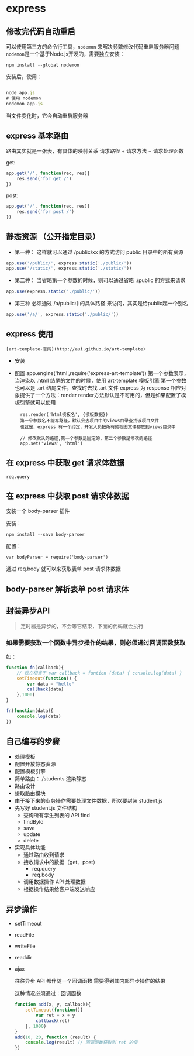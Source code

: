 # express
## 修改完代码自动重启

可以使用第三方的命令行工具，`nodemon` 来解决频繁修改代码重启服务器问题
`nodemon`是一个基于Node.js开发的，需要独立安装：

	npm install --global nodemon                   

安装后，使用：

```javascript

node app.js
# 使用 nodemon
nodemon app.js

```
当文件变化时，它会自动重启服务器

## express 基本路由

路由其实就是一张表，有具体的映射关系
请求路径 + 请求方法 + 请求处理函数

get:

```javascript
app.get('/', function(req, res){
	res.send('for get /')
})

```
post:

```javascript
app.get('/', function(req, res){
	res.send('for post /')
})

```
##  静态资源 （公开指定目录）
- 第一种：
    这样就可以通过 /public/xx 的方式访问 public 目录中的所有资源

```javascript   	
app.use('/public/', express.static('./public/'))	
app.use('/static/', express.static('./static/'))
```
   
- 第二种：
    当省略第一个参数的时候，则可以通过省略 ./public 的方式来请求

```javascript      	
app.use(express.static('./public/'))	
```

- 第三种
    必须通过 /a/public中的具体路径 来访问，其实是给public起一个别名

```javascript       
app.use('/a/', express.static('./public/'))
```

## express 使用
	[art-template-官网](http://aui.github.io/art-template)
- 安装
- 配置
		app.engine('html',require('express-art-template'))
		第一个参数表示，当渲染以 .html 结尾的文件的时候，使用 art-template 模板引擎
		第一个参数也可以是 .art 结尾文件，查找时去找 .art 文件
		express 为 response 相应对象提供了一个方法：render
		render方法默认是不可用的，但是如果配置了模板引擎就可以使用

		res.render('html模板名', {模板数据})
		第一个参数名不能写路径，默认会去项目中的views目录查找该项目文件
		也就是，express 有一个约定，开发人员把所有的视图文件都放到views目录中

		// 修改默认的路径,第一个参数是固定的，第二个参数是修改的路径
		app.set('views', 'html')

## 在 express 中获取 get 请求体数据
	req.query
## 在 express 中获取 post 请求体数据

安装一个 body-parser 插件

安装：

```shell 
npm install --save body-parser 

```

配置：

```shell
var bodyParser = require('body-parser') 

 ```
通过 req.body 就可以来获取表单 post 请求体数据

## body-parser 解析表单 post 请求体

## 封装异步API

> 定时器是异步的，不会等它结束，下面的代码就会执行

### 如果需要获取一个函数中异步操作的结果，则必须通过回调函数获取
如：

```javascript
function fn(callback){
	// 现在相当于 var callback = funtion (data) { console.log(data) }
	setTimeout(function() {
		var data = "hello"
		callback(data)
	},1000)
}

fn(function(data){
	console.log(data)
})

```

## 自己编写的步骤
- 处理模板
- 配置开放静态资源
- 配置模板引擎
- 简单路由： /students 渲染静态
- 路由设计
- 提取路由模块
- 由于接下来的业务操作需要处理文件数据，所以要封装 student.js
- 先写好 student.js 文件结构
	+ 查询所有学生列表的 API find
	+ findById
	+ save
	+ update
	+ delete
- 实现具体功能
	+ 通过路由收到请求
	+ 接收请求中的数据（get、post）
		* req.query
		* req.body
	+ 调用数据操作 API 处理数据
	+ 根据操作结果给客户端发送响应

## 异步操作
- setTimeout
- readFile
- writeFile
- readdir
- ajax
	
	往往异步 API 都伴随一个回调函数
	需要得到其内部异步操作的结果

	这种情况必须通过：回调函数
	```javascript
	function add(x, y, callback){
		setTimeout(function(){
			var ret = x + y
			callback(ret)
		}, 1000)
	}
	add(10, 20, function (result) {
		console.log(result) // 回调函数获取到 ret 的值
	})

	```
